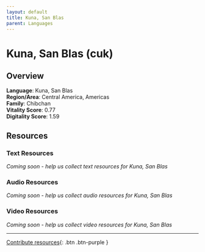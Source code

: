 ```yaml
---
layout: default
title: Kuna, San Blas
parent: Languages
---
```


# Kuna, San Blas (cuk)

## Overview

**Language**: Kuna, San Blas  
**Region/Area**: Central America, Americas  
**Family**: Chibchan  
**Vitality Score**: 0.77  
**Digitality Score**: 1.59  

## Resources

### Text Resources
*Coming soon - help us collect text resources for Kuna, San Blas*

### Audio Resources
*Coming soon - help us collect audio resources for Kuna, San Blas*

### Video Resources
*Coming soon - help us collect video resources for Kuna, San Blas*

---

[Contribute resources](https://fairtrain.github.io/){: .btn .btn-purple }
